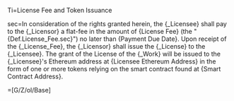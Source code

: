 Ti=License Fee and Token Issuance

sec=In consideration of the rights granted herein, the {_Licensee} shall pay to the {_Licensor} a flat-fee in the amount of {License Fee} (the "{Def.License_Fee.sec}") no later than {Payment Due Date}. Upon receipt of the {_License_Fee}, the {_Licensor} shall issue the {_License} to the {_Licensee}. The grant of the License of the {_Work} will be issued to the {_Licensee}'s Ethereum address at {Licensee Ethereum Address} in the form of one or more tokens relying on the smart contract found at {Smart Contract Address}.

=[G/Z/ol/Base]
